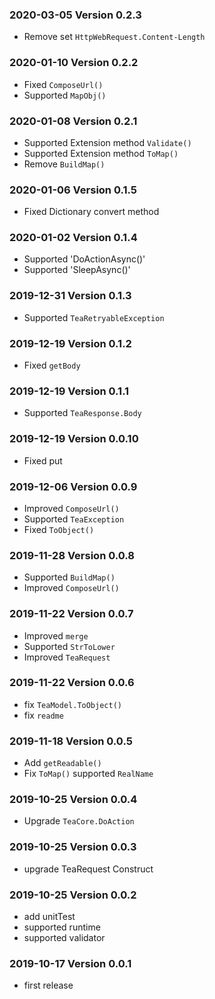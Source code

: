 ### 2020-03-05 Version 0.2.3
* Remove set `HttpWebRequest.Content-Length`

### 2020-01-10 Version 0.2.2
* Fixed `ComposeUrl()`
* Supported `MapObj()`

### 2020-01-08 Version 0.2.1
* Supported Extension method `Validate()`
* Supported Extension method `ToMap()`
* Remove `BuildMap()`

### 2020-01-06 Version 0.1.5
* Fixed Dictionary convert method

### 2020-01-02 Version 0.1.4
* Supported 'DoActionAsync()'
* Supported 'SleepAsync()'

### 2019-12-31 Version 0.1.3
* Supported `TeaRetryableException`

### 2019-12-19 Version 0.1.2
* Fixed `getBody`

### 2019-12-19 Version 0.1.1
* Supported `TeaResponse.Body`

### 2019-12-19 Version 0.0.10
* Fixed put

### 2019-12-06 Version 0.0.9
* Improved `ComposeUrl()`
* Supported `TeaException`
* Fixed `ToObject()`

### 2019-11-28 Version 0.0.8
* Supported `BuildMap()`
* Improved `ComposeUrl()`

### 2019-11-22 Version 0.0.7
* Improved `merge`
* Supported `StrToLower`
* Improved `TeaRequest`

### 2019-11-22 Version 0.0.6
* fix `TeaModel.ToObject()`
* fix `readme`

### 2019-11-18 Version 0.0.5
* Add `getReadable()`
* Fix `ToMap()` supported `RealName`

### 2019-10-25 Version 0.0.4
* Upgrade `TeaCore.DoAction`

### 2019-10-25 Version 0.0.3
* upgrade TeaRequest Construct

### 2019-10-25 Version 0.0.2
* add unitTest 
* supported runtime
* supported validator

### 2019-10-17 Version 0.0.1
* first release